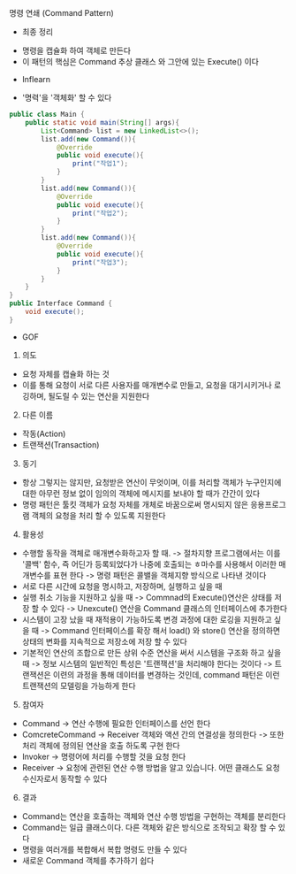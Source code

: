명령 연쇄 (Command Pattern)
* 최종 정리
- 명령을 캡슐화 하여 객체로 만든다
- 이 패턴의 핵심은 Command 추상 클래스 와 그안에 있는 Execute() 이다

* Inflearn
- '명력'을 '객체화' 할 수 있다
```java
public class Main {
    public static void main(String[] args){
        List<Command> list = new LinkedList<>();
        list.add(new Command()){
            @Override
            public void execute(){
                print("작업1");
            }
        }
        list.add(new Command()){
            @Override
            public void execute(){
                print("작업2");
            }
        }
        list.add(new Command()){
            @Override
            public void execute(){
                print("작업3");
            }
        }
    }
}
public Interface Command {
    void execute();
}
```

* GOF
1. 의도 
- 요청 자체를 캡슐화 하는 것
- 이를 통해 요청이 서로 다른 사용자를 매개변수로 만들고, 요청을 대기시키거나 로깅하며, 될도릴 수 있는 연산을 지원한다

2. 다른 이름
- 작동(Action)
- 트랜잭션(Transaction)

3. 동기
- 항상 그렇지는 않지만, 요청받은 연산이 무엇이며, 이를 처리할 객체가 누구인지에 대한 아무런 정보 없이 임의의 객체에 메시지를 보내야
  할 때가 간간이 있다
- 명령 패턴은 툴킷 객체가 요청 자체를 개체로 바꿈으로써 명시되지 않은 응용프로그램 객체의 요청을 처리 할 수 있도록 지원한다

4. 활용성
- 수행할 동작을 객체로 매개변수화하고자 할 때.
    -> 절차지향 프로그램에서는 이를 '콜백' 함수, 즉 어딘가 등록되었다가 나중에 호출되는 ㅎ마수를 사용해서 이러한 매개변수를 표현 한다
    -> 명령 패턴은 콜밸을 객체지향 방식으로 나타낸 것이다
- 서로 다른 시간에 요청을 명시하고, 저장하며, 실행하고 싶을 때
- 실행 취소 기능을 지원하고 싶을 때
    -> Commnad의 Execute()연산은 상태를 저장 할 수 있다
    -> Unexcute() 연산을 Command 클래스의 인터페이스에 추가한다
- 시스템이 고장 났을 때 재적용이 가능하도록 변경 과정에 대한 로깅을 지원하고 싶을 때
    -> Command 인터페이스를 확장 해서 load() 와 store() 연산을 정의하면 상태의 변화를 지속적으로 저장소에 저장 할 수 있다
- 기본적인 연산의 조합으로 만든 상위 수준 연산을 써서 시스템을 구조화 하고 싶을 때
    -> 정보 시스템의 일반적인 특성은 '트랜잭션'을 처리해야 한다는 것이다
    -> 트랜잭션은 이련의 과정을 통해 데이터를 변경하는 것인데, command 패턴은 이런 트랜잭션의 모델링을 가능하게 한다

5. 참여자
- Command
    -> 연산 수행에 필요한 인터페이스를 선언 한다
- ComcreteCommand 
    -> Receiver 객체와 액션 간의 연결성을 정의한다
    -> 또한 처리 객체에 정의된 연산을 호출 하도록 구현 한다
- Invoker
    -> 명령어에 처리를 수행할 것을 요청 한다
- Receiver
    -> 요청에 관련된 연산 수행 방법을 알고 있습니다. 어떤 클래스도 요청 수신자로서 동작할 수 있다

6. 결과
- Command는 연산을 호출하는 객체와 연산 수행 방법을 구현하는 객체를 분리한다
- Command는 일급 클래스이다. 다른 객체와 같은 방식으로 조작되고 확장 할 수 있다
- 명령을 여러개를 복합해서 복합 명령도 만들 수 있다
- 새로운 Command 객체를 추가하기 쉽다